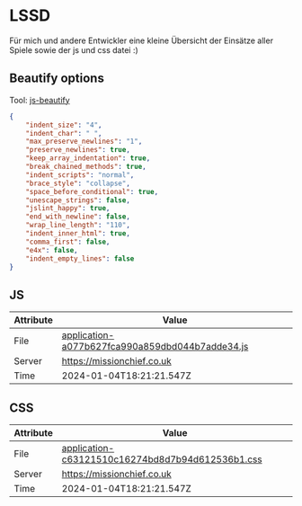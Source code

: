 # LSSD
Für mich und andere Entwickler eine kleine Übersicht der Einsätze aller Spiele sowie der js und css datei :)

<!-- automated -->
## Beautify options
Tool: [js-beautify](https://github.com/beautify-web/js-beautify)
```json
{
    "indent_size": "4",
    "indent_char": " ",
    "max_preserve_newlines": "1",
    "preserve_newlines": true,
    "keep_array_indentation": true,
    "break_chained_methods": true,
    "indent_scripts": "normal",
    "brace_style": "collapse",
    "space_before_conditional": true,
    "unescape_strings": false,
    "jslint_happy": true,
    "end_with_newline": false,
    "wrap_line_length": "110",
    "indent_inner_html": true,
    "comma_first": false,
    "e4x": false,
    "indent_empty_lines": false
}
```

## JS
| Attribute | Value |
| --------- | ----- |
| File      | [application-a077b627fca990a859dbd044b7adde34.js](https://missionchief.co.uk/assets/application-a077b627fca990a859dbd044b7adde34.js) |
| Server    | https://missionchief.co.uk |
| Time      | 2024-01-04T18:21:21.547Z |

## CSS
| Attribute | Value |
| --------- | ----- |
| File      | [application-c63121510c16274bd8d7b94d612536b1.css](https://missionchief.co.uk/assets/application-c63121510c16274bd8d7b94d612536b1.css) |
| Server    | https://missionchief.co.uk |
| Time      | 2024-01-04T18:21:21.547Z |
<!-- /automated -->
